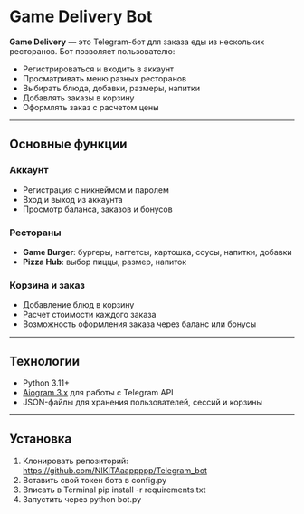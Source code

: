 # Game Delivery Bot

**Game Delivery** — это Telegram-бот для заказа еды из нескольких ресторанов. Бот позволяет пользователю:  

- Регистрироваться и входить в аккаунт  
- Просматривать меню разных ресторанов  
- Выбирать блюда, добавки, размеры, напитки  
- Добавлять заказы в корзину  
- Оформлять заказ с расчетом цены  

---

## Основные функции

### Аккаунт
- Регистрация с никнеймом и паролем  
- Вход и выход из аккаунта  
- Просмотр баланса, заказов и бонусов  

### Рестораны
- **Game Burger**: бургеры, наггетсы, картошка, соусы, напитки, добавки  
- **Pizza Hub**: выбор пиццы, размер, напиток  

### Корзина и заказ
- Добавление блюд в корзину  
- Расчет стоимости каждого заказа  
- Возможность оформления заказа через баланс или бонусы  

---

## Технологии
- Python 3.11+  
- [Aiogram 3.x](https://docs.aiogram.dev/en/latest/) для работы с Telegram API  
- JSON-файлы для хранения пользователей, сессий и корзины  

---

## Установка

1. Клонировать репозиторий: https://github.com/NIKITAaappppp/Telegram_bot
2. Вставить свой токен бота в config.py
3. Вписать в Terminal pip install -r requirements.txt
4. Запустить через python bot.py
   

